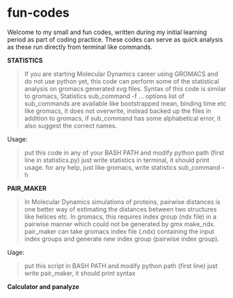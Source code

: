# fun-codes
Welcome to my small and fun codes, written during my initial learning period as part of coding practice. These codes can serve as quick analysis as these run directly from terminal like commands.



**STATISTICS**
> If you are starting Molecular Dynamics career using GROMACS and do not use python yet, this code can perform some of the statistical analysis on gromacs generated xvg files.
> Syntax of this code is similar to gromacs,
        Statistics sub_command -f ... options
        list of sub_commands are available like bootstrapped mean, binding time etc
        like gromacs, it does not overwrite, instead backed up the files
        in addition to gromacs, if sub_command has some alphabetical error, it also suggest the correct names.

Usage:
> put this code in any of your BASH PATH and modify python path (first line in statistics.py)
> just write statistics in terminal, it should print usage.
>  for any help, just like gromacs, write
        statistics sub_command -h



**PAIR_MAKER**
> In Molecular Dynamics simulations of proteins, pairwise distances is one better way of estimating the distances between two structures like helices etc. In gromacs, this requires index group (ndx file) in a pairwise manner which could not be generated by gmx make_ndx. 
> pair_maker can take gromacs index file (.ndx) containing the input index groups and generate new index group (pairwise index group).

Uage:
> put this script in BASH PATH and modify python path (first line)
> just write pair_maker, it should print syntax



**Calculator and panalyze**




